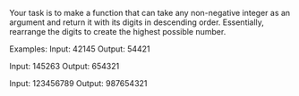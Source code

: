 Your task is to make a function that can take any non-negative integer as an argument and return it with its digits in descending order. 
Essentially, rearrange the digits to create the highest possible number.

Examples:
Input: 42145 Output: 54421

Input: 145263 Output: 654321

Input: 123456789 Output: 987654321
